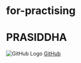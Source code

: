 # for-practising
# PRASIDDHA
![GitHub Logo](/google.com/search?q=cr7+wallpaper&hl=en&tbm=isch&source=iu&ictx=1&fir=aKKwXeElcANI2M%253A%252Cxw5TOl8qb0ylUM%252C_&vet=1&usg=AI4_-kTr3_sBKNdSUeSZw7TFb9yqX-uLvg&sa=X&ved=2ahUKEwjQwOz_rJnoAhUkjOYKHdJmCyYQ9QEwAHoECAoQMA#imgrc=aKKwXeElcANI2M:g)
[GitHub](http://github.com)
